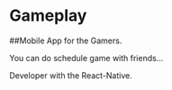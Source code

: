 # Gameplay

##Mobile App for the Gamers.

You can do schedule game with friends...

Developer with the React-Native.
